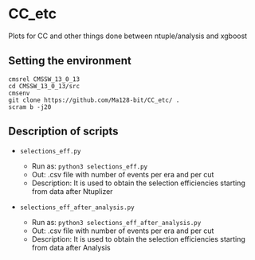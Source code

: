 # CC_etc
Plots for CC and other things done between ntuple/analysis and xgboost

## Setting the environment

```
cmsrel CMSSW_13_0_13
cd CMSSW_13_0_13/src
cmsenv
git clone https://github.com/Ma128-bit/CC_etc/ .
scram b -j20
```

## Description of scripts
* `selections_eff.py`
  * Run as: `python3 selections_eff.py`
  * Out: .csv file with number of events per era and per cut
  * Description: It is used to obtain the selection efficiencies starting from data after Ntuplizer

* `selections_eff_after_analysis.py`
  * Run as: `python3 selections_eff_after_analysis.py`
  * Out: .csv file with number of events per era and per cut
  * Description: It is used to obtain the selection efficiencies starting from data after Analysis 

